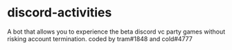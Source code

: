 # discord-activities
A bot that allows you to experience the beta discord vc party games without risking account termination.
coded by tram#1848 and cold#4777
